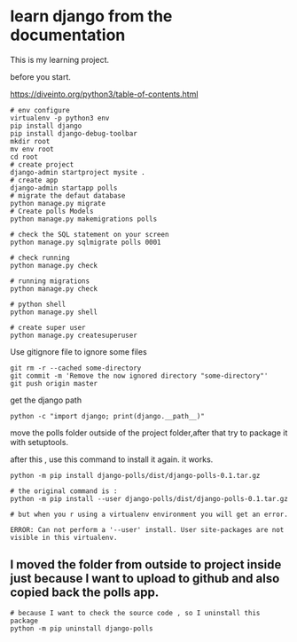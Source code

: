 # learn django from the documentation

This is my learning project.

before you start.

https://diveinto.org/python3/table-of-contents.html

```
# env configure
virtualenv -p python3 env
pip install django
pip install django-debug-toolbar
mkdir root
mv env root
cd root
# create project
django-admin startproject mysite .
# create app
django-admin startapp polls
# migrate the defaut database
python manage.py migrate
# Create polls Models
python manage.py makemigrations polls

# check the SQL statement on your screen
python manage.py sqlmigrate polls 0001

# check running
python manage.py check

# running migrations
python manage.py check

# python shell
python manage.py shell

# create super user
python manage.py createsuperuser
```

Use gitignore file to ignore some files

```
git rm -r --cached some-directory
git commit -m 'Remove the now ignored directory "some-directory"'
git push origin master
```

get the django path
```
python -c "import django; print(django.__path__)"
```
move the polls folder outside of the project folder,after that try to package it with setuptools.

after this , use this command to install it again. it works.
```
python -m pip install django-polls/dist/django-polls-0.1.tar.gz

# the original command is :
python -m pip install --user django-polls/dist/django-polls-0.1.tar.gz

# but when you r using a virtualenv environment you will get an error.

ERROR: Can not perform a '--user' install. User site-packages are not visible in this virtualenv.
```

## I moved the folder from outside to project inside just because I want to upload to github and also copied back the polls app.

```
# because I want to check the source code , so I uninstall this package
python -m pip uninstall django-polls
```


